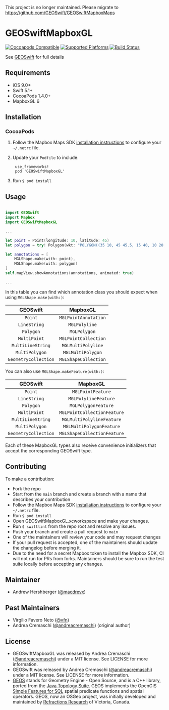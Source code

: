 This project is no longer maintained. Please migrate to https://github.com/GEOSwift/GEOSwiftMapboxMaps

# GEOSwiftMapboxGL

[![Cocoapods Compatible](https://img.shields.io/cocoapods/v/GEOSwiftMapboxGL)](https://cocoapods.org/pods/GEOSwiftMapboxGL)
[![Supported Platforms](https://img.shields.io/cocoapods/p/GEOSwiftMapboxGL)](https://github.com/GEOSwift/GEOSwiftMapboxGL)
[![Build Status](https://img.shields.io/travis/GEOSwift/GEOSwiftMapboxGL/main)](https://travis-ci.com/GEOSwift/GEOSwiftMapboxGL)

See [GEOSwift](https://github.com/GEOSwift/GEOSwift) for full details

## Requirements

* iOS 9.0+
* Swift 5.1+
* CocoaPods 1.4.0+
* MapboxGL 6

## Installation

### CocoaPods

1. Follow the Mapbox Maps SDK [installation
   instructions](https://docs.mapbox.com/ios/maps/guides/install/) to configure
   your `~/.netrc` file.
2. Update your `Podfile` to include:

        use_frameworks!
        pod 'GEOSwiftMapboxGL'

3. Run `$ pod install`

## Usage

```swift

import GEOSwift
import Mapbox
import GEOSwiftMapboxGL

...

let point = Point(longitude: 10, latitude: 45)
let polygon = try! Polygon(wkt: "POLYGON((35 10, 45 45.5, 15 40, 10 20, 35 10),(20 30, 35 35, 30 20, 20 30))")

let annotations = [
    MGLShape.make(with: point),
    MGLShape.make(with: polygon)
]
self.mapView.showAnnotations(annotations, animated: true)

...

```

In this table you can find which annotation class you should expect when using
`MGLShape.make(with:)`:

| GEOSwift | MapboxGL |
|:-------------:|:-----------------:|
| `Point` | `MGLPointAnnotation` |
| `LineString` | `MGLPolyline` |
| `Polygon` | `MGLPolygon` |
| `MultiPoint` | `MGLPointCollection` |
| `MultiLineString` | `MGLMultiPolyline` |
| `MultiPolygon` | `MGLMultiPolygon` |
| `GeometryCollection` | `MGLShapeCollection` |

You can also use `MGLShape.makeFeature(with:)`:

| GEOSwift | MapboxGL |
|:-------------:|:-----------------:|
| `Point` | `MGLPointFeature` |
| `LineString` | `MGLPolylineFeature` |
| `Polygon` | `MGLPolygonFeature` |
| `MultiPoint` | `MGLPointCollectionFeature` |
| `MultiLineString` | `MGLMultiPolylineFeature` |
| `MultiPolygon` | `MGLMultiPolygonFeature` |
| `GeometryCollection` | `MGLShapeCollectionFeature` |

Each of these MapboxGL types also receive convenience initializers that accept
the corresponding GEOSwift type.

## Contributing

To make a contribution:

* Fork the repo
* Start from the `main` branch and create a branch with a name that describes
  your contribution
* Follow the Mapbox Maps SDK [installation
  instructions](https://docs.mapbox.com/ios/maps/guides/install/) to configure
  your `~/.netrc` file.
* Run `$ pod install`
* Open GEOSwiftMapboxGL.xcworkspace and make your changes.
* Run `$ swiftlint` from the repo root and resolve any issues.
* Push your branch and create a pull request to `main`
* One of the maintainers will review your code and may request changes
* If your pull request is accepted, one of the maintainers should update the
  changelog before merging it.
* Due to the need for a secret Mapbox token to install the Mapbox SDK, CI will
  not run for PRs from forks. Maintainers should be sure to run the test suite
  locally before accepting any changes.

## Maintainer

* Andrew Hershberger ([@macdrevx](https://github.com/macdrevx))

## Past Maintainers

* Virgilio Favero Neto ([@vfn](https://github.com/vfn))
* Andrea Cremaschi ([@andreacremaschi](https://twitter.com/andreacremaschi))
  (original author)

## License

* GEOSwiftMapboxGL was released by Andrea Cremaschi
  ([@andreacremaschi](https://twitter.com/andreacremaschi)) under a MIT license.
  See LICENSE for more information.
* GEOSwift was released by Andrea Cremaschi
  ([@andreacremaschi](https://twitter.com/andreacremaschi)) under a MIT license.
  See LICENSE for more information.
* [GEOS](http://trac.osgeo.org/geos/) stands for Geometry Engine - Open Source,
  and is a C++ library, ported from the
  [Java Topology Suite](http://sourceforge.net/projects/jts-topo-suite/). GEOS
  implements the OpenGIS
  [Simple Features for SQL](http://www.opengeospatial.org/standards/sfs) spatial
  predicate functions and spatial operators. GEOS, now an OSGeo project, was
  initially developed and maintained by
  [Refractions Research](http://www.refractions.net/) of Victoria, Canada.
